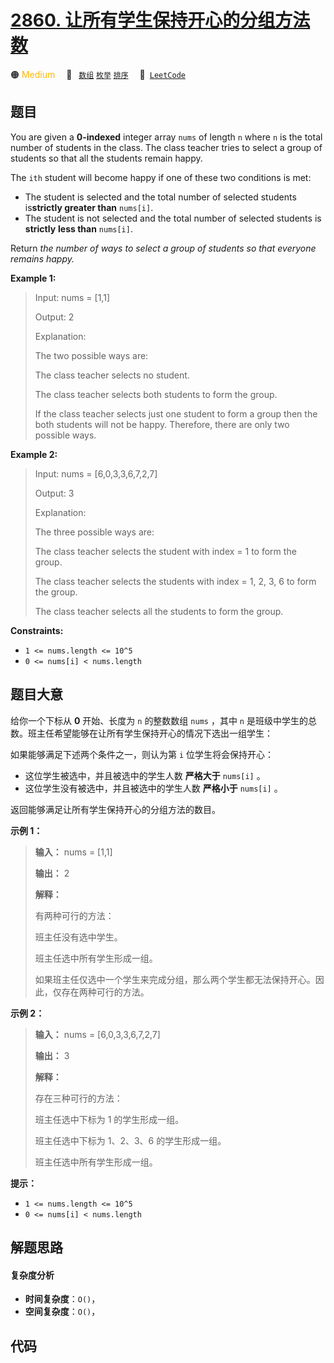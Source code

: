 # [2860. 让所有学生保持开心的分组方法数](https://leetcode.com/problems/happy-students)

🟠 <font color=#ffb800>Medium</font>&emsp; 🔖&ensp; [`数组`](/leetcode-js/outline/tag/array.md) [`枚举`](/leetcode-js/outline/tag/enumeration.md) [`排序`](/leetcode-js/outline/tag/sorting.md)&emsp; 🔗&ensp;[`LeetCode`](https://leetcode.com/problems/happy-students)

## 题目

You are given a **0-indexed** integer array `nums` of length `n` where `n` is
the total number of students in the class. The class teacher tries to select a
group of students so that all the students remain happy.

The `ith` student will become happy if one of these two conditions is met:

  * The student is selected and the total number of selected students is**strictly greater than** `nums[i]`.
  * The student is not selected and the total number of selected students is **strictly** **less than** `nums[i]`.

Return _the number of ways to select a group of students so that everyone
remains happy._



**Example 1:**

> Input: nums = [1,1]
> 
> Output: 2
> 
> Explanation: 
> 
> The two possible ways are:
> 
> The class teacher selects no student.
> 
> The class teacher selects both students to form the group. 
> 
> If the class teacher selects just one student to form a group then the both students will not be happy. Therefore, there are only two possible ways.

**Example 2:**

> Input: nums = [6,0,3,3,6,7,2,7]
> 
> Output: 3
> 
> Explanation: 
> 
> The three possible ways are:
> 
> The class teacher selects the student with index = 1 to form the group.
> 
> The class teacher selects the students with index = 1, 2, 3, 6 to form the group.
> 
> The class teacher selects all the students to form the group.

**Constraints:**

  * `1 <= nums.length <= 10^5`
  * `0 <= nums[i] < nums.length`


## 题目大意

给你一个下标从 **0** 开始、长度为 `n` 的整数数组 `nums` ，其中 `n`
是班级中学生的总数。班主任希望能够在让所有学生保持开心的情况下选出一组学生：

如果能够满足下述两个条件之一，则认为第 `i` 位学生将会保持开心：

  * 这位学生被选中，并且被选中的学生人数 **严格大于** `nums[i]` 。
  * 这位学生没有被选中，并且被选中的学生人数 **严格小于** `nums[i]` 。

返回能够满足让所有学生保持开心的分组方法的数目。



**示例 1：**

> 
> 
> 
> 
> 
> **输入：** nums = [1,1]
> 
> **输出：** 2
> 
> **解释：**
> 
> 有两种可行的方法：
> 
> 班主任没有选中学生。
> 
> 班主任选中所有学生形成一组。 
> 
> 如果班主任仅选中一个学生来完成分组，那么两个学生都无法保持开心。因此，仅存在两种可行的方法。
> 
> 

**示例 2：**

> 
> 
> 
> 
> 
> **输入：** nums = [6,0,3,3,6,7,2,7]
> 
> **输出：** 3
> 
> **解释：**
> 
> 存在三种可行的方法：
> 
> 班主任选中下标为 1 的学生形成一组。
> 
> 班主任选中下标为 1、2、3、6 的学生形成一组。
> 
> 班主任选中所有学生形成一组。 
> 
> 



**提示：**

  * `1 <= nums.length <= 10^5`
  * `0 <= nums[i] < nums.length`


## 解题思路

#### 复杂度分析

- **时间复杂度**：`O()`，
- **空间复杂度**：`O()`，

## 代码

```javascript

```